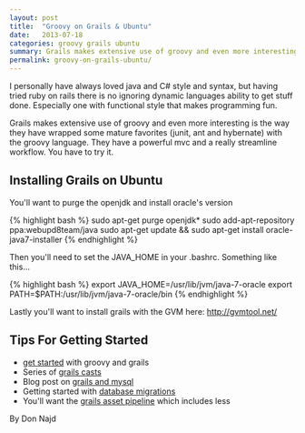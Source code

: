 ```yaml
---
layout: post
title:  "Groovy on Grails & Ubuntu"
date:   2013-07-18
categories: groovy grails ubuntu
summary: Grails makes extensive use of groovy and even more interesting is the way they have wrapped some mature favorites (junit, ant and hybernate) with the groovy language.
permalink: groovy-on-grails-ubuntu/
---
```


I personally have always loved java and C# style and syntax, but having tried ruby on rails there is no ignoring dynamic languages ability to get stuff done. Especially one with functional style that makes programming fun. 

Grails makes extensive use of groovy and even more interesting is the way they have wrapped some mature favorites (junit, ant and hybernate) with the groovy language. They have a powerful mvc and a really streamline workflow. You have to try it. 

## Installing Grails on Ubuntu

You'll want to purge the openjdk and install oracle's version

{% highlight bash %}
sudo apt-get purge openjdk*
sudo add-apt-repository ppa:webupd8team/java
sudo apt-get update && sudo apt-get install oracle-java7-installer
{% endhighlight %}

Then you'll need to set the JAVA_HOME in your .bashrc. Something like this...

{% highlight bash %}
export JAVA_HOME=/usr/lib/jvm/java-7-oracle
export PATH=$PATH:/usr/lib/jvm/java-7-oracle/bin
{% endhighlight %}

Lastly you'll want to install grails with the GVM here: http://gvmtool.net/

## Tips For Getting Started

* [get started](http://grails.org/doc/latest/guide/gettingStarted.html#creatingAnApplication) with groovy and grails
* Series of [grails casts](http://www.grailsexample.net/course-outline/)
* Blog post on [grails and mysql](http://www.redtoad.ca/ataylor/2011/06/getting-started-with-grails-and-mysql/)
* Getting started with [database migrations](http://grails.org/plugin/database-migration)
* You'll want the [grails asset pipeline](http://grails.org/plugins/search?q=asset+pipeline) which includes less

By Don Najd